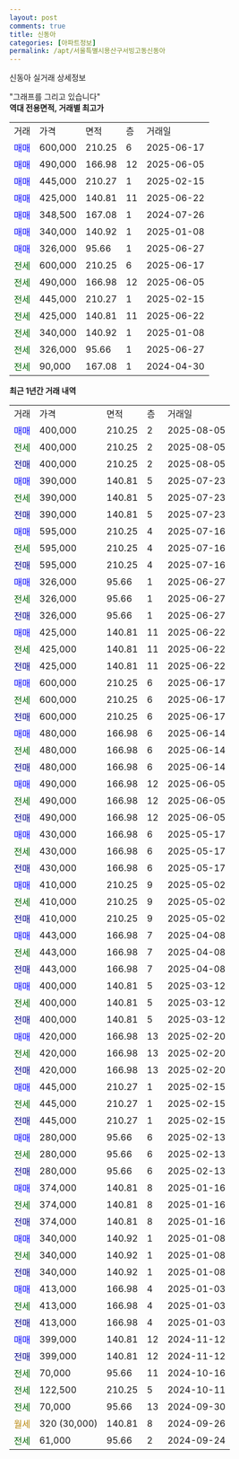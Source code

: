 ```yaml
---
layout: post
comments: true
title: 신동아
categories: [아파트정보]
permalink: /apt/서울특별시용산구서빙고동신동아
---
```


신동아 실거래 상세정보

<script type="text/javascript">
  google.charts.load('current', {'packages':['line', 'corechart']});
  google.charts.setOnLoadCallback(drawChart);

  function drawChart() {
    var data = new google.visualization.DataTable();
    data.addColumn('date', '거래일');
    data.addColumn('number', "매매");
    data.addColumn('number', "전세");
    data.addColumn('number', "전매");

    data.addRows([[new Date(Date.parse("2025-08-05")), 400000, null, null], [new Date(Date.parse("2025-08-05")), null, 400000, null], [new Date(Date.parse("2025-08-05")), null, null, 400000], [new Date(Date.parse("2025-07-23")), 390000, null, null], [new Date(Date.parse("2025-07-23")), null, 390000, null], [new Date(Date.parse("2025-07-23")), null, null, 390000], [new Date(Date.parse("2025-07-16")), 595000, null, null], [new Date(Date.parse("2025-07-16")), null, 595000, null], [new Date(Date.parse("2025-07-16")), null, null, 595000], [new Date(Date.parse("2025-06-27")), 326000, null, null], [new Date(Date.parse("2025-06-27")), null, 326000, null], [new Date(Date.parse("2025-06-27")), null, null, 326000], [new Date(Date.parse("2025-06-22")), 425000, null, null], [new Date(Date.parse("2025-06-22")), null, 425000, null], [new Date(Date.parse("2025-06-22")), null, null, 425000], [new Date(Date.parse("2025-06-17")), 600000, null, null], [new Date(Date.parse("2025-06-17")), null, 600000, null], [new Date(Date.parse("2025-06-17")), null, null, 600000], [new Date(Date.parse("2025-06-14")), 480000, null, null], [new Date(Date.parse("2025-06-14")), null, 480000, null], [new Date(Date.parse("2025-06-14")), null, null, 480000], [new Date(Date.parse("2025-06-05")), 490000, null, null], [new Date(Date.parse("2025-06-05")), null, 490000, null], [new Date(Date.parse("2025-06-05")), null, null, 490000], [new Date(Date.parse("2025-05-17")), 430000, null, null], [new Date(Date.parse("2025-05-17")), null, 430000, null], [new Date(Date.parse("2025-05-17")), null, null, 430000], [new Date(Date.parse("2025-05-02")), 410000, null, null], [new Date(Date.parse("2025-05-02")), null, 410000, null], [new Date(Date.parse("2025-05-02")), null, null, 410000], [new Date(Date.parse("2025-04-08")), 443000, null, null], [new Date(Date.parse("2025-04-08")), null, 443000, null], [new Date(Date.parse("2025-04-08")), null, null, 443000], [new Date(Date.parse("2025-03-12")), 400000, null, null], [new Date(Date.parse("2025-03-12")), null, 400000, null], [new Date(Date.parse("2025-03-12")), null, null, 400000], [new Date(Date.parse("2025-02-20")), 420000, null, null], [new Date(Date.parse("2025-02-20")), null, 420000, null], [new Date(Date.parse("2025-02-20")), null, null, 420000], [new Date(Date.parse("2025-02-15")), 445000, null, null], [new Date(Date.parse("2025-02-15")), null, 445000, null], [new Date(Date.parse("2025-02-15")), null, null, 445000], [new Date(Date.parse("2025-02-13")), 280000, null, null], [new Date(Date.parse("2025-02-13")), null, 280000, null], [new Date(Date.parse("2025-02-13")), null, null, 280000], [new Date(Date.parse("2025-01-16")), 374000, null, null], [new Date(Date.parse("2025-01-16")), null, 374000, null], [new Date(Date.parse("2025-01-16")), null, null, 374000], [new Date(Date.parse("2025-01-08")), 340000, null, null], [new Date(Date.parse("2025-01-08")), null, 340000, null], [new Date(Date.parse("2025-01-08")), null, null, 340000], [new Date(Date.parse("2025-01-03")), 413000, null, null], [new Date(Date.parse("2025-01-03")), null, 413000, null], [new Date(Date.parse("2025-01-03")), null, null, 413000], [new Date(Date.parse("2024-11-12")), 399000, null, null], [new Date(Date.parse("2024-11-12")), null, null, 399000], [new Date(Date.parse("2024-10-16")), null, 70000, null], [new Date(Date.parse("2024-10-11")), null, 122500, null], [new Date(Date.parse("2024-09-30")), null, 70000, null], [new Date(Date.parse("2024-09-26")), null, null, null], [new Date(Date.parse("2024-09-24")), null, 61000, null]]);

    var options = {
      hAxis: {
        format: 'yyyy/MM/dd'
      },    
      lineWidth: 0,
      pointsVisible: true,    
      title: '최근 1년간 유형별 실거래가 분포',
      legend: { position: 'bottom' }
    };

    var formatter = new google.visualization.NumberFormat({pattern:'###,###'} );
    formatter.format(data, 1);
    formatter.format(data, 2);
    
    setTimeout(function() {
        var chart = new google.visualization.LineChart(document.getElementById('columnchart_material'));
        chart.draw(data, (options));
        document.getElementById('loading').style.display = 'none';
    }, 200);
  }
</script>


<div id="loading" style="z-index:20; display: block; margin-left: 0px">"그래프를 그리고 있습니다"</div>
<div id="columnchart_material" style="width: 95%; margin-left: 0px; display: block"></div>
<!-- contents start -->
<b>역대 전용면적, 거래별 최고가</b>
<table class="sortable">
    <tr>
      <td>거래</td>
      <td>가격</td>
      <td>면적</td>
      <td>층</td>
      <td>거래일</td>
    </tr>
        <tr>
          <td><a style="color: blue">매매</a></td>
          <td>600,000</td>
          <td>210.25</td>
          <td>6</td>
          <td>2025-06-17</td>
        </tr>            <tr>
          <td><a style="color: blue">매매</a></td>
          <td>490,000</td>
          <td>166.98</td>
          <td>12</td>
          <td>2025-06-05</td>
        </tr>            <tr>
          <td><a style="color: blue">매매</a></td>
          <td>445,000</td>
          <td>210.27</td>
          <td>1</td>
          <td>2025-02-15</td>
        </tr>            <tr>
          <td><a style="color: blue">매매</a></td>
          <td>425,000</td>
          <td>140.81</td>
          <td>11</td>
          <td>2025-06-22</td>
        </tr>            <tr>
          <td><a style="color: blue">매매</a></td>
          <td>348,500</td>
          <td>167.08</td>
          <td>1</td>
          <td>2024-07-26</td>
        </tr>            <tr>
          <td><a style="color: blue">매매</a></td>
          <td>340,000</td>
          <td>140.92</td>
          <td>1</td>
          <td>2025-01-08</td>
        </tr>            <tr>
          <td><a style="color: blue">매매</a></td>
          <td>326,000</td>
          <td>95.66</td>
          <td>1</td>
          <td>2025-06-27</td>
        </tr>        
        <tr>
              <td><a style="color: darkgreen">전세</a></td>
              <td>600,000</td>
              <td>210.25</td>
              <td>6</td>
              <td>2025-06-17</td>
            </tr>            <tr>
              <td><a style="color: darkgreen">전세</a></td>
              <td>490,000</td>
              <td>166.98</td>
              <td>12</td>
              <td>2025-06-05</td>
            </tr>            <tr>
              <td><a style="color: darkgreen">전세</a></td>
              <td>445,000</td>
              <td>210.27</td>
              <td>1</td>
              <td>2025-02-15</td>
            </tr>            <tr>
              <td><a style="color: darkgreen">전세</a></td>
              <td>425,000</td>
              <td>140.81</td>
              <td>11</td>
              <td>2025-06-22</td>
            </tr>            <tr>
              <td><a style="color: darkgreen">전세</a></td>
              <td>340,000</td>
              <td>140.92</td>
              <td>1</td>
              <td>2025-01-08</td>
            </tr>            <tr>
              <td><a style="color: darkgreen">전세</a></td>
              <td>326,000</td>
              <td>95.66</td>
              <td>1</td>
              <td>2025-06-27</td>
            </tr>            <tr>
              <td><a style="color: darkgreen">전세</a></td>
              <td>90,000</td>
              <td>167.08</td>
              <td>1</td>
              <td>2024-04-30</td>
            </tr>        
    
</table>

<b>최근 1년간 거래 내역</b>

<table class="sortable">
    <tr>
      <td>거래</td>
      <td>가격</td>
      <td>면적</td>
      <td>층</td>
      <td>거래일</td>
    </tr>
    <tr>
      <td><a style="color: blue">매매</a></td>
      <td>400,000</td>
      <td>210.25</td>
      <td>2</td>
      <td>2025-08-05</td>
    </tr>          <tr>
      <td><a style="color: darkgreen">전세</a></td>
      <td>400,000</td>
      <td>210.25</td>
      <td>2</td>
      <td>2025-08-05</td>
    </tr>          <tr>
      <td><a style="color: darkblue">전매</a></td>
      <td>400,000</td>
      <td>210.25</td>
      <td>2</td>
      <td>2025-08-05</td>
    </tr>          <tr>
      <td><a style="color: blue">매매</a></td>
      <td>390,000</td>
      <td>140.81</td>
      <td>5</td>
      <td>2025-07-23</td>
    </tr>          <tr>
      <td><a style="color: darkgreen">전세</a></td>
      <td>390,000</td>
      <td>140.81</td>
      <td>5</td>
      <td>2025-07-23</td>
    </tr>          <tr>
      <td><a style="color: darkblue">전매</a></td>
      <td>390,000</td>
      <td>140.81</td>
      <td>5</td>
      <td>2025-07-23</td>
    </tr>          <tr>
      <td><a style="color: blue">매매</a></td>
      <td>595,000</td>
      <td>210.25</td>
      <td>4</td>
      <td>2025-07-16</td>
    </tr>          <tr>
      <td><a style="color: darkgreen">전세</a></td>
      <td>595,000</td>
      <td>210.25</td>
      <td>4</td>
      <td>2025-07-16</td>
    </tr>          <tr>
      <td><a style="color: darkblue">전매</a></td>
      <td>595,000</td>
      <td>210.25</td>
      <td>4</td>
      <td>2025-07-16</td>
    </tr>          <tr>
      <td><a style="color: blue">매매</a></td>
      <td>326,000</td>
      <td>95.66</td>
      <td>1</td>
      <td>2025-06-27</td>
    </tr>          <tr>
      <td><a style="color: darkgreen">전세</a></td>
      <td>326,000</td>
      <td>95.66</td>
      <td>1</td>
      <td>2025-06-27</td>
    </tr>          <tr>
      <td><a style="color: darkblue">전매</a></td>
      <td>326,000</td>
      <td>95.66</td>
      <td>1</td>
      <td>2025-06-27</td>
    </tr>          <tr>
      <td><a style="color: blue">매매</a></td>
      <td>425,000</td>
      <td>140.81</td>
      <td>11</td>
      <td>2025-06-22</td>
    </tr>          <tr>
      <td><a style="color: darkgreen">전세</a></td>
      <td>425,000</td>
      <td>140.81</td>
      <td>11</td>
      <td>2025-06-22</td>
    </tr>          <tr>
      <td><a style="color: darkblue">전매</a></td>
      <td>425,000</td>
      <td>140.81</td>
      <td>11</td>
      <td>2025-06-22</td>
    </tr>          <tr>
      <td><a style="color: blue">매매</a></td>
      <td>600,000</td>
      <td>210.25</td>
      <td>6</td>
      <td>2025-06-17</td>
    </tr>          <tr>
      <td><a style="color: darkgreen">전세</a></td>
      <td>600,000</td>
      <td>210.25</td>
      <td>6</td>
      <td>2025-06-17</td>
    </tr>          <tr>
      <td><a style="color: darkblue">전매</a></td>
      <td>600,000</td>
      <td>210.25</td>
      <td>6</td>
      <td>2025-06-17</td>
    </tr>          <tr>
      <td><a style="color: blue">매매</a></td>
      <td>480,000</td>
      <td>166.98</td>
      <td>6</td>
      <td>2025-06-14</td>
    </tr>          <tr>
      <td><a style="color: darkgreen">전세</a></td>
      <td>480,000</td>
      <td>166.98</td>
      <td>6</td>
      <td>2025-06-14</td>
    </tr>          <tr>
      <td><a style="color: darkblue">전매</a></td>
      <td>480,000</td>
      <td>166.98</td>
      <td>6</td>
      <td>2025-06-14</td>
    </tr>          <tr>
      <td><a style="color: blue">매매</a></td>
      <td>490,000</td>
      <td>166.98</td>
      <td>12</td>
      <td>2025-06-05</td>
    </tr>          <tr>
      <td><a style="color: darkgreen">전세</a></td>
      <td>490,000</td>
      <td>166.98</td>
      <td>12</td>
      <td>2025-06-05</td>
    </tr>          <tr>
      <td><a style="color: darkblue">전매</a></td>
      <td>490,000</td>
      <td>166.98</td>
      <td>12</td>
      <td>2025-06-05</td>
    </tr>          <tr>
      <td><a style="color: blue">매매</a></td>
      <td>430,000</td>
      <td>166.98</td>
      <td>6</td>
      <td>2025-05-17</td>
    </tr>          <tr>
      <td><a style="color: darkgreen">전세</a></td>
      <td>430,000</td>
      <td>166.98</td>
      <td>6</td>
      <td>2025-05-17</td>
    </tr>          <tr>
      <td><a style="color: darkblue">전매</a></td>
      <td>430,000</td>
      <td>166.98</td>
      <td>6</td>
      <td>2025-05-17</td>
    </tr>          <tr>
      <td><a style="color: blue">매매</a></td>
      <td>410,000</td>
      <td>210.25</td>
      <td>9</td>
      <td>2025-05-02</td>
    </tr>          <tr>
      <td><a style="color: darkgreen">전세</a></td>
      <td>410,000</td>
      <td>210.25</td>
      <td>9</td>
      <td>2025-05-02</td>
    </tr>          <tr>
      <td><a style="color: darkblue">전매</a></td>
      <td>410,000</td>
      <td>210.25</td>
      <td>9</td>
      <td>2025-05-02</td>
    </tr>          <tr>
      <td><a style="color: blue">매매</a></td>
      <td>443,000</td>
      <td>166.98</td>
      <td>7</td>
      <td>2025-04-08</td>
    </tr>          <tr>
      <td><a style="color: darkgreen">전세</a></td>
      <td>443,000</td>
      <td>166.98</td>
      <td>7</td>
      <td>2025-04-08</td>
    </tr>          <tr>
      <td><a style="color: darkblue">전매</a></td>
      <td>443,000</td>
      <td>166.98</td>
      <td>7</td>
      <td>2025-04-08</td>
    </tr>          <tr>
      <td><a style="color: blue">매매</a></td>
      <td>400,000</td>
      <td>140.81</td>
      <td>5</td>
      <td>2025-03-12</td>
    </tr>          <tr>
      <td><a style="color: darkgreen">전세</a></td>
      <td>400,000</td>
      <td>140.81</td>
      <td>5</td>
      <td>2025-03-12</td>
    </tr>          <tr>
      <td><a style="color: darkblue">전매</a></td>
      <td>400,000</td>
      <td>140.81</td>
      <td>5</td>
      <td>2025-03-12</td>
    </tr>          <tr>
      <td><a style="color: blue">매매</a></td>
      <td>420,000</td>
      <td>166.98</td>
      <td>13</td>
      <td>2025-02-20</td>
    </tr>          <tr>
      <td><a style="color: darkgreen">전세</a></td>
      <td>420,000</td>
      <td>166.98</td>
      <td>13</td>
      <td>2025-02-20</td>
    </tr>          <tr>
      <td><a style="color: darkblue">전매</a></td>
      <td>420,000</td>
      <td>166.98</td>
      <td>13</td>
      <td>2025-02-20</td>
    </tr>          <tr>
      <td><a style="color: blue">매매</a></td>
      <td>445,000</td>
      <td>210.27</td>
      <td>1</td>
      <td>2025-02-15</td>
    </tr>          <tr>
      <td><a style="color: darkgreen">전세</a></td>
      <td>445,000</td>
      <td>210.27</td>
      <td>1</td>
      <td>2025-02-15</td>
    </tr>          <tr>
      <td><a style="color: darkblue">전매</a></td>
      <td>445,000</td>
      <td>210.27</td>
      <td>1</td>
      <td>2025-02-15</td>
    </tr>          <tr>
      <td><a style="color: blue">매매</a></td>
      <td>280,000</td>
      <td>95.66</td>
      <td>6</td>
      <td>2025-02-13</td>
    </tr>          <tr>
      <td><a style="color: darkgreen">전세</a></td>
      <td>280,000</td>
      <td>95.66</td>
      <td>6</td>
      <td>2025-02-13</td>
    </tr>          <tr>
      <td><a style="color: darkblue">전매</a></td>
      <td>280,000</td>
      <td>95.66</td>
      <td>6</td>
      <td>2025-02-13</td>
    </tr>          <tr>
      <td><a style="color: blue">매매</a></td>
      <td>374,000</td>
      <td>140.81</td>
      <td>8</td>
      <td>2025-01-16</td>
    </tr>          <tr>
      <td><a style="color: darkgreen">전세</a></td>
      <td>374,000</td>
      <td>140.81</td>
      <td>8</td>
      <td>2025-01-16</td>
    </tr>          <tr>
      <td><a style="color: darkblue">전매</a></td>
      <td>374,000</td>
      <td>140.81</td>
      <td>8</td>
      <td>2025-01-16</td>
    </tr>          <tr>
      <td><a style="color: blue">매매</a></td>
      <td>340,000</td>
      <td>140.92</td>
      <td>1</td>
      <td>2025-01-08</td>
    </tr>          <tr>
      <td><a style="color: darkgreen">전세</a></td>
      <td>340,000</td>
      <td>140.92</td>
      <td>1</td>
      <td>2025-01-08</td>
    </tr>          <tr>
      <td><a style="color: darkblue">전매</a></td>
      <td>340,000</td>
      <td>140.92</td>
      <td>1</td>
      <td>2025-01-08</td>
    </tr>          <tr>
      <td><a style="color: blue">매매</a></td>
      <td>413,000</td>
      <td>166.98</td>
      <td>4</td>
      <td>2025-01-03</td>
    </tr>          <tr>
      <td><a style="color: darkgreen">전세</a></td>
      <td>413,000</td>
      <td>166.98</td>
      <td>4</td>
      <td>2025-01-03</td>
    </tr>          <tr>
      <td><a style="color: darkblue">전매</a></td>
      <td>413,000</td>
      <td>166.98</td>
      <td>4</td>
      <td>2025-01-03</td>
    </tr>          <tr>
      <td><a style="color: blue">매매</a></td>
      <td>399,000</td>
      <td>140.81</td>
      <td>12</td>
      <td>2024-11-12</td>
    </tr>          <tr>
      <td><a style="color: darkblue">전매</a></td>
      <td>399,000</td>
      <td>140.81</td>
      <td>12</td>
      <td>2024-11-12</td>
    </tr>          <tr>
      <td><a style="color: darkgreen">전세</a></td>
      <td>70,000</td>
      <td>95.66</td>
      <td>11</td>
      <td>2024-10-16</td>
    </tr>          <tr>
      <td><a style="color: darkgreen">전세</a></td>
      <td>122,500</td>
      <td>210.25</td>
      <td>5</td>
      <td>2024-10-11</td>
    </tr>          <tr>
      <td><a style="color: darkgreen">전세</a></td>
      <td>70,000</td>
      <td>95.66</td>
      <td>13</td>
      <td>2024-09-30</td>
    </tr>          <tr>
      <td><a style="color: darkgoldenrod">월세</a></td>
      <td>320 (30,000)</td>
      <td>140.81</td>
      <td>8</td>
      <td>2024-09-26</td>
    </tr>          <tr>
      <td><a style="color: darkgreen">전세</a></td>
      <td>61,000</td>
      <td>95.66</td>
      <td>2</td>
      <td>2024-09-24</td>
    </tr>      </table>
<!-- contents end -->    

